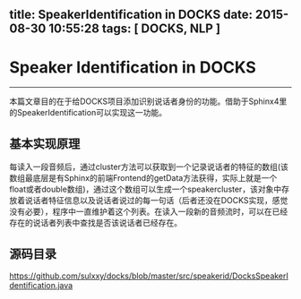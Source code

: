 title: SpeakerIdentification in DOCKS
date: 2015-08-30 10:55:28
tags: [ DOCKS, NLP ]
---

# Speaker Identification in DOCKS
---
本篇文章目的在于给DOCKS项目添加识别说话者身份的功能。借助于Sphinx4里的SpeakerIdentification可以实现这一功能。
## 基本实现原理
每读入一段音频后，通过cluster方法可以获取到一个记录说话者的特征的数组(该数组最底层是有Sphinx的前端Frontend的getData方法获得，实际上就是一个float或者double数组)，通过这个数组可以生成一个speakercluster，该对象中存放着说话者特征信息以及说话者说过的每一句话（后者还没在DOCKS实现，感觉没有必要），程序中一直维护着这个列表。在读入一段新的音频流时，可以在已经存在的说话者列表中查找是否该说话者已经存在。
## 源码目录
https://github.com/sulxxy/docks/blob/master/src/speakerid/DocksSpeakerIdentification.java

